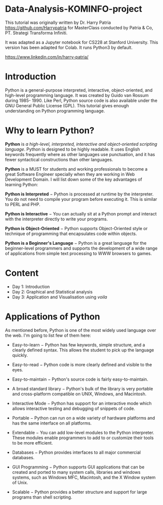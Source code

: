 # Data-Analysis-KOMINFO-project

This tutorial was originally written by Dr. Harry Patria https://github.com/Harrypatria for MasterClass conducted by Patria & Co, PT. Strategi Transforma Infiniti. 

It was adapted as a Jupyter notebook for CS228 at Stanford University.
This version has been adapted for Colab. It runs Python3 by default.

https://www.linkedin.com/in/harry-patria/

# Introduction
Python is a general-purpose interpreted, interactive, object-oriented, and high-level programming language. It was created by Guido van Rossum during 1985- 1990. Like Perl, Python source code is also available under the GNU General Public License (GPL). This tutorial gives enough understanding on Python programming language.

# Why to learn Python?
**Python** is *a high-level, interpreted, interactive and object-oriented scripting language*. Python is designed to be highly readable. It uses English keywords frequently where as other languages use punctuation, and it has fewer syntactical constructions than other languages.

**Python** is a MUST for students and working professionals to become a great Software Engineer specially when they are working in Web Development Domain. I will list down some of the key advantages of learning Python:

**Python is Interpreted** − Python is processed at runtime by the interpreter. You do not need to compile your program before executing it. This is similar to PERL and PHP.

**Python is Interactive** − You can actually sit at a Python prompt and interact with the interpreter directly to write your programs.

**Python is Object-Oriented** − Python supports Object-Oriented style or technique of programming that encapsulates code within objects.

**Python is a Beginner's Language** − Python is a great language for the beginner-level programmers and supports the development of a wide range of applications from simple text processing to WWW browsers to games.

# Content
  - Day 1: Introduction
  - Day 2: Graphical and Statistical analysis
  - Day 3: Application and Visualisation using _voila_

# Applications of Python
As mentioned before, Python is one of the most widely used language over the web. I'm going to list few of them here:

  * Easy-to-learn − Python has few keywords, simple structure, and a clearly defined syntax. This allows the student to pick up the language quickly.

  * Easy-to-read − Python code is more clearly defined and visible to the eyes.

  * Easy-to-maintain − Python's source code is fairly easy-to-maintain.

  * A broad standard library − Python's bulk of the library is very portable and cross-platform compatible on UNIX, Windows, and Macintosh.

  * Interactive Mode − Python has support for an interactive mode which allows interactive testing and debugging of snippets of code.

  * Portable − Python can run on a wide variety of hardware platforms and has the same interface on all platforms.

  * Extendable − You can add low-level modules to the Python interpreter. These modules enable programmers to add to or customize their tools to be more efficient.

  * Databases − Python provides interfaces to all major commercial databases.

  * GUI Programming − Python supports GUI applications that can be created and ported to many system calls, libraries and windows systems, such as Windows MFC, Macintosh, and the X Window system of Unix.

  * Scalable − Python provides a better structure and support for large programs than shell scripting.
